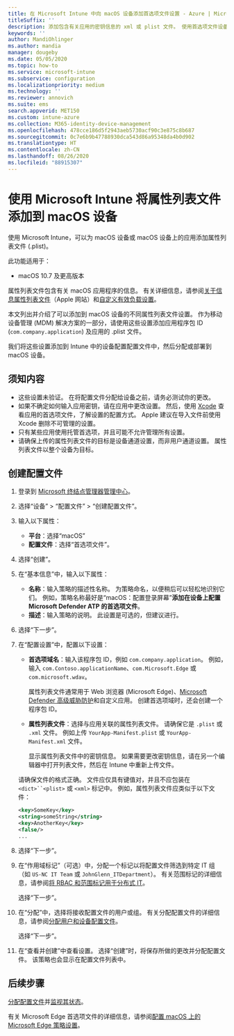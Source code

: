 ```yaml
---
title: 在 Microsoft Intune 中向 macOS 设备添加首选项文件设置 - Azure | Microsoft Docs
titleSuffix: ''
description: 添加包含有关应用的密钥信息的 xml 或 plist 文件。 使用首选项文件设备配置文件更改属性列表文件中的密钥信息，并将其分配给 macOS 设备。
keywords: ''
author: MandiOhlinger
ms.author: mandia
manager: dougeby
ms.date: 05/05/2020
ms.topic: how-to
ms.service: microsoft-intune
ms.subservice: configuration
ms.localizationpriority: medium
ms.technology: ''
ms.reviewer: annovich
ms.suite: ems
search.appverid: MET150
ms.custom: intune-azure
ms.collection: M365-identity-device-management
ms.openlocfilehash: 478cce186d5f2943aeb5730acf90c3e875c8b687
ms.sourcegitcommit: 0c7e6b9b47788930dca543d86a95348da4b0d902
ms.translationtype: HT
ms.contentlocale: zh-CN
ms.lasthandoff: 08/26/2020
ms.locfileid: "88915307"
---
```

# <a name="add-a-property-list-file-to-macos-devices-using-microsoft-intune"></a>使用 Microsoft Intune 将属性列表文件添加到 macOS 设备

使用 Microsoft Intune，可以为 macOS 设备或 macOS 设备上的应用添加属性列表文件 (.plist)。

此功能适用于：

- macOS 10.7 及更高版本

属性列表文件包含有关 macOS 应用程序的信息。 有关详细信息，请参阅[关于信息属性列表文件](https://developer.apple.com/library/archive/documentation/General/Reference/InfoPlistKeyReference/Articles/AboutInformationPropertyListFiles.html)（Apple 网站）和[自定义有效负载设置](https://support.apple.com/guide/mdm/custom-mdm9abbdbe7/1/web/1)。

本文列出并介绍了可以添加到 macOS 设备的不同属性列表文件设置。 作为移动设备管理 (MDM) 解决方案的一部分，请使用这些设置添加应用程序包 ID (`com.company.application`) 及应用的 .plist 文件。

我们将这些设置添加到 Intune 中的设备配置配置文件中，然后分配或部署到 macOS 设备。

## <a name="what-you-need-to-know"></a>须知内容

- 这些设置未验证。 在将配置文件分配给设备之前，请务必测试你的更改。
- 如果不确定如何输入应用密钥，请在应用中更改设置。 然后，使用 [Xcode](https://developer.apple.com/xcode/) 查看应用的首选项文件，了解设置的配置方式。 Apple 建议在导入文件前使用 Xcode 删除不可管理的设置。
- 只有某些应用使用托管首选项，并且可能不允许管理所有设置。
- 请确保上传的属性列表文件的目标是设备通道设置，而非用户通道设置。 属性列表文件以整个设备为目标。

## <a name="create-the-profile"></a>创建配置文件

1. 登录到 [Microsoft 终结点管理器管理中心](https://go.microsoft.com/fwlink/?linkid=2109431)。
2. 选择“设备” > “配置文件” > “创建配置文件”。
3. 输入以下属性：

    - **平台**：选择“macOS”
    - **配置文件**：选择“首选项文件”。

4. 选择“创建”。
5. 在“基本信息”中，输入以下属性：

    - **名称**：输入策略的描述性名称。 为策略命名，以便稍后可以轻松地识别它们。 例如，策略名称最好是“macOS：配置登录屏幕”**添加在设备上配置 Microsoft Defender ATP 的首选项文件**。
    - **描述**：输入策略的说明。 此设置是可选的，但建议进行。

6. 选择“下一步”。

7. 在“配置设置”中，配置以下设置：

    - **首选项域名**：输入该程序包 ID，例如 `com.company.application`。 例如，输入 `com.Contoso.applicationName`、`com.Microsoft.Edge` 或 `com.microsoft.wdav`。

      属性列表文件通常用于 Web 浏览器 (Microsoft Edge)、[Microsoft Defender 高级威胁防护](/windows/security/threat-protection/microsoft-defender-atp/microsoft-defender-atp-mac)和自定义应用。 创建首选项域时，还会创建一个程序包 ID。

    - **属性列表文件**：选择与应用关联的属性列表文件。 请确保它是 `.plist` 或 `.xml` 文件。 例如上传 `YourApp-Manifest.plist` 或 `YourApp-Manifest.xml` 文件。

      显示属性列表文件中的密钥信息。 如果需要更改密钥信息，请在另一个编辑器中打开列表文件，然后在 Intune 中重新上传文件。

    请确保文件的格式正确。 文件应仅具有键值对，并且不应包装在 `<dict>``<plist>` 或 `<xml>` 标记中。 例如，属性列表文件应类似于以下文件：

    ```xml
    <key>SomeKey</key>
    <string>someString</string>
    <key>AnotherKey</key>
    <false/>
    ...
    ```

8. 选择“下一步”。
9. 在“作用域标记”（可选）中，分配一个标记以将配置文件筛选到特定 IT 组（如 `US-NC IT Team` 或 `JohnGlenn_ITDepartment`）。 有关范围标记的详细信息，请参阅[将 RBAC 和范围标记用于分布式 IT](../fundamentals/scope-tags.md)。

    选择“下一步”。

10. 在“分配”中，选择将接收配置文件的用户或组。 有关分配配置文件的详细信息，请参阅[分配用户和设备配置文件](device-profile-assign.md)。

    选择“下一步”。

11. 在“查看并创建”中查看设置。 选择“创建”时，将保存所做的更改并分配配置文件。 该策略也会显示在配置文件列表中。

## <a name="next-steps"></a>后续步骤

[分配配置文件](device-profile-assign.md)并[监视其状态](device-profile-monitor.md)。

有关 Microsoft Edge 首选项文件的详细信息，请参阅[配置 macOS 上的 Microsoft Edge 策略设置](/deployedge/configure-microsoft-edge-on-mac)。